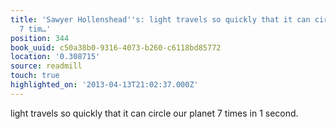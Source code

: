 ```yaml
---
title: 'Sawyer Hollenshead''s: light travels so quickly that it can circle our planet
  7 tim…'
position: 344
book_uuid: c50a38b0-9316-4073-b260-c6118bd85772
location: '0.308715'
source: readmill
touch: true
highlighted_on: '2013-04-13T21:02:37.000Z'
---
```


light travels so quickly that it can circle our planet 7 times in 1 second.
